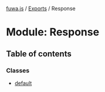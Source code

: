 [fuwa.js](../README.md) / [Exports](../modules.md) / Response

# Module: Response

## Table of contents

### Classes

- [default](../classes/Response.default.md)
